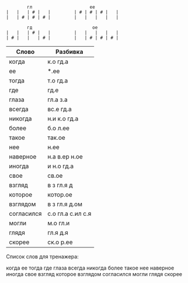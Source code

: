 ```

        гл                      ее
|   |   | # |   |         | # | # | # |   |
|   | # | # | # |         |   |   |   |   |

        гд                       ое
|   |   | # |   |         |   |   |   |   |
| # |   |   | # |         |   | # | # | # |

```

| Слово | Разбивка |
| --- | --- |
| когда | к.о гд.а | 
| ее |  \*.ее | 
| тогда | т.о гд.а | 
| где | гд.е | 
| глаза | гл.а з.а | 
| всегда | вс.е гд.а | 
| никогда | н.и к.о гд.а | 
| более | б.о л.ее | 
| такое | так.ое | 
| нее | н.ее | 
| наверное | н.а в.ер н.ое | 
| иногда | и н.о гд.а | 
| свое | св.ое | 
| взгляд | в з гл.я д | 
| которое | котор.ое | 
| взглядом | в з гл.я д.ом | 
| согласился | с.о гл.а с.ил с.я | 
| могли | м.о гл.и | 
| глядя | гл.я д.я | 
| скорее | ск.о р.ее | 

Список слов для тренажера:

когда ее тогда где глаза всегда никогда более такое нее наверное иногда свое взгляд которое взглядом согласился могли глядя скорее
